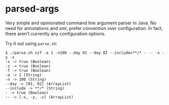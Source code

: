 # parsed-args

Very simple and opinionated command line argument parser in Java.
No need for annotations and xml, prefer convention over configuration.
In fact, there aren't currently any configuration options.

Try it out using `parse.sh`:

    $ ./parse.sh xzf -a 1 -n100 --day 01 --day 02 --include=**/* - -- -x -y -z
    -x -> true (Boolean)
    -z -> true (Boolean)
    -f -> true (Boolean)
    -a -> 1 (String)
    -n -> 100 (String)
    --day -> [01, 02] (ArrayList)
    --include -> **/* (String)
    - -> true (Boolean)
    -- -> [-x, -y, -z] (ArrayList)
